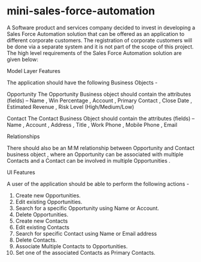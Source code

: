 # mini-sales-force-automation

A Software product and services company decided to invest in developing a Sales Force Automation solution that can be offered as an application to different corporate customers. The registration of corporate customers will be done via a separate system and it is not part of the scope of this project. The high level requirements of the Sales Force Automation solution are given below:

Model Layer Features

The application should have the following Business Objects -

Opportunity
The Opportunity Business object should contain the attributes (fields) – Name , Win Percentage , Account , Primary Contact , Close Date , Estimated Revenue , Risk Level (High/Medium/Low)

Contact
The Contact Business Object should contain the attributes (fields) – Name , Account , Address , Title , Work Phone , Mobile Phone , Email

Relationships

There should also be an M:M relationship between Opportunity and Contact business object , where an Opportunity can be associated with multiple Contacts and a Contact can be involved in multiple Opportunities .

UI Features

A user of the application should be able to perform the following actions -

1. Create new Opportunities.
2. Edit existing Opportunities.
3. Search for a specific Opportunity using Name or Account.
4. Delete Opportunities.
5. Create new Contacts
6. Edit existing Contacts
7. Search for specific Contact using Name or Email address
8. Delete Contacts.
9. Associate Multiple Contacts to Opportunities.
10. Set one of the associated Contacts as Primary Contacts.
